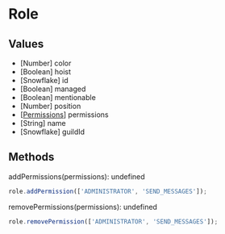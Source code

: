 # Role

## Values

- [Number] color
- [Boolean] hoist
- [Snowflake] id
- [Boolean] managed
- [Boolean] mentionable
- [Number] position
- [[Permissions](permissions.md)] permissions
- [String] name
- [Snowflake] guildId

## Methods

addPermissions(permissions): undefined

```javascript
role.addPermission(['ADMINISTRATOR', 'SEND_MESSAGES']);
```

removePermissions(permissions): undefined

```javascript
role.removePermission(['ADMINISTRATOR', 'SEND_MESSAGES']);
```
